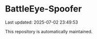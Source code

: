 # BattleEye-Spoofer

Last updated: 2025-07-02 23:49:53

This repository is automatically maintained.
